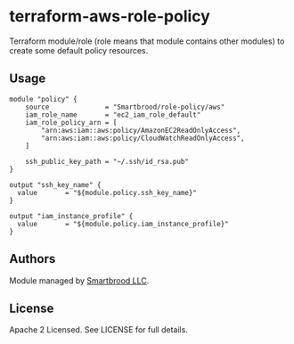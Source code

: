 terraform-aws-role-policy
=========================

Terraform module/role (role means that module contains other modules) to create some default policy resources.


Usage
-----

```hcl
module "policy" {
    source              = "Smartbrood/role-policy/aws"
    iam_role_name       = "ec2_iam_role_default"
    iam_role_policy_arn = [
        "arn:aws:iam::aws:policy/AmazonEC2ReadOnlyAccess",
        "arn:aws:iam::aws:policy/CloudWatchReadOnlyAccess",
    ]

    ssh_public_key_path = "~/.ssh/id_rsa.pub"
}

output "ssh_key_name" {
  value       = "${module.policy.ssh_key_name}"
}

output "iam_instance_profile" {
  value       = "${module.policy.iam_instance_profile}"
}
```


Authors
-------

Module managed by [Smartbrood LLC](https://github.com/Smartbrood).


License
-------

Apache 2 Licensed. See LICENSE for full details.
